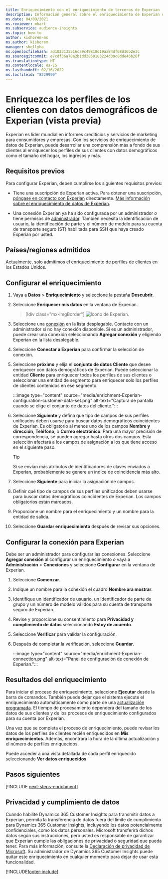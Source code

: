```yaml
---
title: Enriquecimiento con el enriquecimiento de terceros de Experian
description: Información general sobre el enriquecimiento de Experian de terceros.
ms.date: 04/09/2021
ms.reviewer: mhart
ms.subservice: audience-insights
ms.topic: how-to
author: kishorem-ms
ms.author: kishorem
manager: shellyha
ms.openlocfilehash: ad1023135516ca9c49818d19aa84df68d16b2e3c
ms.sourcegitcommit: e7cdf36a78a2b1dd2850183224d39c8dde46b26f
ms.translationtype: HT
ms.contentlocale: es-ES
ms.lasthandoff: 02/16/2022
ms.locfileid: "8229990"
---
```

# <a name="enrich-customer-profiles-with-demographics-from-experian-preview"></a>Enriquezca los perfiles de los clientes con datos demográficos de Experian (vista previa)

Experian es líder mundial en informes crediticios y servicios de marketing para consumidores y empresas. Con los servicios de enriquecimiento de datos de Experian, puede desarrollar una comprensión más a fondo de sus clientes al enriquecer los perfiles de sus clientes con datos demográficos como el tamaño del hogar, los ingresos y más.

## <a name="prerequisites"></a>Requisitos previos

Para configurar Experian, deben cumplirse los siguientes requisitos previos:

- Tiene una suscripción de Experian activa. Para obtener una suscripción, [póngase en contacto con Experian](https://www.experian.com/marketing-services/contact) directamente. [Más información sobre el enriquecimiento de datos de Experian](https://www.experian.com/marketing-services/microsoft?cmpid=ems_web_mci_cdppage).

- Una conexión Experian ya ha sido configurada por un administrador *o* tiene permisos de [administrador](permissions.md#administrator). También necesita la identificación de usuario, la identificación de parte y el número de modelo para su cuenta de transporte seguro (ST) habilitada para SSH que haya creado Experian por usted.

## <a name="supported-countriesregions"></a>Países/regiones admitidos

Actualmente, solo admitimos el enriquecimiento de perfiles de clientes en los Estados Unidos.

## <a name="configure-the-enrichment"></a>Configurar el enriquecimiento

1. Vaya a **Datos** > **Enriquecimiento** y seleccione la pestaña **Descubrir**.

1. Seleccione **Enriquecer mis datos** en la ventana de Experian.

   > [!div class="mx-imgBorder"]
   > ![Icono de Experian.](media/experian-tile.png "Experian tile")
   > 

1. Seleccione una [conexión](connections.md) en la lista desplegable. Contacte con un administrador si no hay conexión disponible. Si es un administrador, puede crear una conexión seleccionando **Agregar conexión** y eligiendo Experian en la lista desplegable. 

1. Seleccione **Conectar a Experian** para confirmar la selección de conexión.

1.  Seleccione **próximo** y elija el **conjunto de datos Cliente** que desee enriquecer con datos demográficos de Experian. Puede seleccionar la entidad **Cliente** para enriquecer todos los perfiles de sus clientes o seleccionar una entidad de segmento para enriquecer solo los perfiles de clientes contenidos en ese segmento.

    :::image type="content" source="media/enrichment-Experian-configuration-customer-data-set.png" alt-text="Captura de pantalla cuando se elige el conjunto de datos del cliente.":::

1. Seleccione **Siguiente** y defina qué tipo de campos de sus perfiles unificados deben usarse para buscar datos demográficos coincidentes de Experian. Es obligatorio al menos uno de los campos **Nombre y dirección**, **Teléfono**, o **Correo electrónico**. Para una mayor precisión de correspondencia, se pueden agregar hasta otros dos campos. Esta selección afectará a los campos de asignación a los que tiene acceso en el siguiente paso.

    > [!TIP]
    > Si se envían más atributos de identificadores de claves enviados a Experian, probablemente se genere un índice de coincidencia más alto.

1. Seleccione **Siguiente** para iniciar la asignación de campos.

1. Definir qué tipo de campos de sus perfiles unificados deben usarse para buscar datos demográficos coincidentes de Experian. Los campos obligatorios están marcados.

1. Proporcione un nombre para el enriquecimiento y un nombre para la entidad de salida.

1. Seleccione **Guardar enriquecimiento** después de revisar sus opciones.

## <a name="configure-the-connection-for-experian"></a>Configurar la conexión para Experian 

Debe ser un administrador para configurar las conexiones. Seleccione **Agregar conexión** al configurar un enriquecimiento *o* vaya a **Administración** > **Conexiones** y seleccione **Configurar** en la ventana de Experian.

1. Seleccione **Comenzar**.

1. Indique un nombre para la conexión el cuadro **Nombre ara mostrar**.

1. Identifique un identificador de usuario, un identificador de parte de grupo y un número de modelo válidos para su cuenta de transporte seguro de Experian.

1. Revise y proporcione su consentimiento para **Privacidad y cumplimiento de datos** seleccionando **Estoy de acuerdo**.

1. Seleccione **Verificar** para validar la configuración.

1. Después de completar la verificación, seleccione **Guardar**.
   
   :::image type="content" source="media/enrichment-Experian-connection.png" alt-text="Panel de configuración de conexión de Experian.":::

## <a name="enrichment-results"></a>Resultados del enriquecimiento

Para iniciar el proceso de enriquecimiento, seleccione **Ejecutar** desde la barra de comandos. También puede dejar que el sistema ejecute el enriquecimiento automáticamente como parte de una [actualización programada](system.md#schedule-tab). El tiempo de procesamiento dependerá del tamaño de los datos de sus clientes y de los procesos de enriquecimiento configurados para su cuenta por Experian.

Una vez que se completa el proceso de enriquecimiento, puede revisar los datos de los perfiles de clientes recién enriquecidos en **Mis enriquecimientos**. Además, encontrará la hora de la última actualización y el número de perfiles enriquecidos.

Puede acceder a una vista detallada de cada perfil enriquecido seleccionando **Ver datos enriquecidos**.

## <a name="next-steps"></a>Pasos siguientes

[!INCLUDE [next-steps-enrichment](../includes/next-steps-enrichment.md)]

## <a name="data-privacy-and-compliance"></a>Privacidad y cumplimiento de datos

Cuando habilite Dynamics 365 Customer Insights para transmitir datos a Experian, permita la transferencia de datos fuera del límite de cumplimiento para Dynamics 365 Customer Insights, incluyendo los datos potencialmente confidenciales, como los datos personales. Microsoft transferirá dichos datos según sus instrucciones, pero usted es responsable de garantizar que Experian cumple las obligaciones de privacidad o seguridad que pueda tener. Para más información, consulte la [Declaración de privacidad de Microsoft](https://go.microsoft.com/fwlink/?linkid=396732).
Su administrador de Dynamics 365 Customer Insights puede quitar este enriquecimiento en cualquier momento para dejar de usar esta funcionalidad.


[!INCLUDE[footer-include](../includes/footer-banner.md)]
